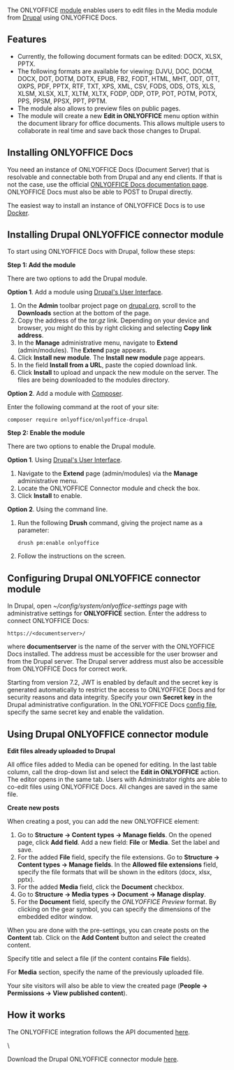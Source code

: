 The ONLYOFFICE [module](https://github.com/ONLYOFFICE/onlyoffice-drupal) enables users to edit files in the Media module from [Drupal](https://www.drupal.org/) using ONLYOFFICE Docs.

## Features

* Currently, the following document formats can be edited: DOCX, XLSX, PPTX.
* The following formats are available for viewing: DJVU, DOC, DOCM, DOCX, DOT, DOTM, DOTX, EPUB, FB2, FODT, HTML, MHT, ODT, OTT, OXPS, PDF, PPTX, RTF, TXT, XPS, XML, CSV, FODS, ODS, OTS, XLS, XLSM, XLSX, XLT, XLTM, XLTX, FODP, ODP, OTP, POT, POTM, POTX, PPS, PPSM, PPSX, PPT, PPTM.
* The module also allows to preview files on public pages.
* The module will create a new **Edit in ONLYOFFICE** menu option within the document library for office documents. This allows multiple users to collaborate in real time and save back those changes to Drupal.

## Installing ONLYOFFICE Docs

You need an instance of ONLYOFFICE Docs (Document Server) that is resolvable and connectable both from Drupal and any end clients. If that is not the case, use the official [ONLYOFFICE Docs documentation page](https://helpcenter.onlyoffice.com/server/linux/document/linux-installation.aspx). ONLYOFFICE Docs must also be able to POST to Drupal directly.

The easiest way to install an instance of ONLYOFFICE Docs is to use [Docker](https://github.com/onlyoffice/Docker-DocumentServer).

## Installing Drupal ONLYOFFICE connector module

To start using ONLYOFFICE Docs with Drupal, follow these steps:

**Step 1: Add the module**

There are two options to add the Drupal module.

**Option 1**. Add a module using [Drupal's User Interface](https://www.drupal.org/docs/extending-drupal/installing-modules#s-add-a-module-using-drupals-user-interface-easy).

1. On the **Admin** toolbar project page on [drupal.org](https://www.drupal.org/download), scroll to the **Downloads** section at the bottom of the page.
2. Copy the address of the *tar.gz* link. Depending on your device and browser, you might do this by right clicking and selecting **Copy link address**.
3. In the **Manage** administrative menu, navigate to **Extend** (admin/modules). The **Extend** page appears.
4. Click **Install new module**. The **Install new module** page appears.
5. In the field **Install from a URL**, paste the copied download link.
6. Click **Install** to upload and unpack the new module on the server. The files are being downloaded to the modules directory.

**Option 2**. Add a module with [Composer](https://www.drupal.org/docs/extending-drupal/installing-modules#s-add-a-module-with-composer).

Enter the following command at the root of your site:

```
composer require onlyoffice/onlyoffice-drupal
```

**Step 2: Enable the module**

There are two options to enable the Drupal module.

**Option 1**. Using [Drupal's User Interface](https://www.drupal.org/docs/extending-drupal/installing-modules#s-add-a-module-using-drupals-user-interface-easy).

1. Navigate to the **Extend** page (admin/modules) via the **Manage** administrative menu.
2. Locate the ONLYOFFICE Connector module and check the box.
3. Click **Install** to enable.

**Option 2**. Using the command line.

1. Run the following **Drush** command, giving the project name as a parameter:

   ```
   drush pm:enable onlyoffice
   ```

2. Follow the instructions on the screen.

## Configuring Drupal ONLYOFFICE connector module

In Drupal, open *\~/config/system/onlyoffice-settings* page with administrative settings for **ONLYOFFICE** section. Enter the address to connect ONLYOFFICE Docs:

```
https://<documentserver>/
```

where **documentserver** is the name of the server with the ONLYOFFICE Docs installed. The address must be accessible for the user browser and from the Drupal server. The Drupal server address must also be accessible from ONLYOFFICE Docs for correct work.

Starting from version 7.2, JWT is enabled by default and the secret key is generated automatically to restrict the access to ONLYOFFICE Docs and for security reasons and data integrity. Specify your own **Secret key** in the Drupal administrative configuration. In the ONLYOFFICE Docs [config file](/editors/signature/), specify the same secret key and enable the validation.

## Using Drupal ONLYOFFICE connector module

**Edit files already uploaded to Drupal**

All office files added to Media can be opened for editing. In the last table column, call the drop-down list and select the **Edit in ONLYOFFICE** action. The editor opens in the same tab. Users with Administrator rights are able to co-edit files using ONLYOFFICE Docs. All changes are saved in the same file.

**Create new posts**

When creating a post, you can add the new ONLYOFFICE element:

1. Go to **Structure -> Content types -> Manage fields**. On the opened page, click **Add field**. Add a new field: **File** or **Media**. Set the label and save.
2. For the added **File** field, specify the file extensions. Go to **Structure -> Content types -> Manage fields**. In the **Allowed file extensions** field, specify the file formats that will be shown in the editors (docx, xlsx, pptx).
3. For the added **Media** field, click the **Document** checkbox.
4. Go to **Structure -> Media types -> Document -> Manage display**.
5. For the **Document** field, specify the *ONLYOFFICE Preview* format. By clicking on the gear symbol, you can specify the dimensions of the embedded editor window.

When you are done with the pre-settings, you can create posts on the **Content** tab. Click on the **Add Content** button and select the created content.

Specify title and select a file (if the content contains **File** fields).

For **Media** section, specify the name of the previously uploaded file.

Your site visitors will also be able to view the created page (**People -> Permissions -> View published content**).

## How it works

The ONLYOFFICE integration follows the API documented [here](/editors/basic).

\


Download the Drupal ONLYOFFICE connector module [here](https://github.com/ONLYOFFICE/onlyoffice-drupal).
